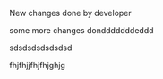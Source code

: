 New changes done by developer

some more changes dondddddddeddd


sdsdsdsdsdsdsd

fhjfhjjfhjfhjghjg

